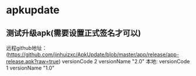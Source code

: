 # apkupdate

## 测试升级apk(需要设置正式签名才可以)
远程github地址：(https://github.com/jinhuizxc/ApkUpdate/blob/master/app/release/app-release.apk?raw=true)
versionCode 2
versionName "2.0"
本地:
versionCode 1
versionName "1.0"


